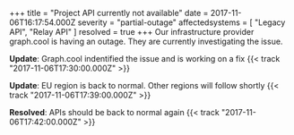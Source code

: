+++
title = "Project API currently not available"
date = 2017-11-06T16:17:54.000Z
severity = "partial-outage"
affectedsystems = [
  "Legacy API",
  "Relay API"
]
resolved = true
+++
Our infrastructure provider graph.cool is having an outage. They are currently investigating the issue.

**Update**: Graph.cool indentified the issue and is working on a fix {{< track "2017-11-06T17:30:00.000Z" >}}

**Update**: EU region is back to normal. Other regions will follow shortly {{< track "2017-11-06T17:39:00.000Z" >}}

**Resolved**: APIs should be back to normal again {{< track "2017-11-06T17:42:00.000Z" >}}